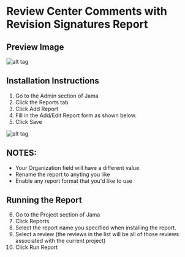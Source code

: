 # Review Center Comments with Revision Signatures Report
## Preview Image
![alt tag](https://github.com/jamasoftware-ps/Community-Reports/blob/master/Review%20Center%20Reports/Review%20Center%20Comments%20Revision%20Signature%20Report/RC_Comments_by_Revision_with_Signature_Preview.png)

## Installation Instructions
1. Go to the Admin section of Jama
2. Click the Reports tab
3. Click Add Report
4. Fill in the Add/Edit Report form as shown below.
5. Click Save

![alt tag](https://github.com/jamasoftware-ps/Community-Reports/blob/master/Review%20Center%20Reports/Review%20Center%20Comments%20Revision%20Signature%20Report/Config.png)

## NOTES: 
- Your Organization field will have a different value.  
- Rename the report to anyting you like
- Enable any report format that you'd like to use

## Running the Report
6. Go to the Project section of Jama
7. Click Reports
8. Select the report name you specified when installing the report.
9. Select a review (the reviews in the list will be all of those reviews associated with the current project)
9. Click Run Report
